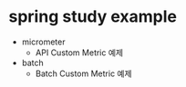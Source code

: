 # spring study example

- micrometer
    - API Custom Metric 예제
- batch
    - Batch Custom Metric 예제